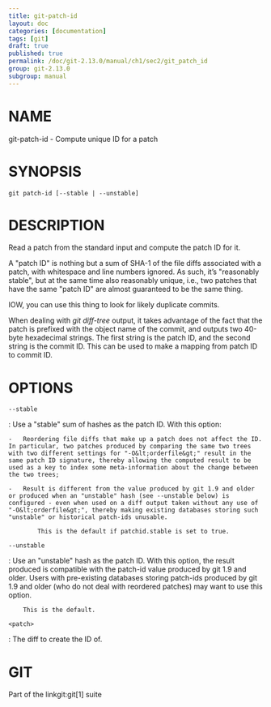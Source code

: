 ```yaml
---
title: git-patch-id
layout: doc
categories: [documentation]
tags: [git]
draft: true
published: true
permalink: /doc/git-2.13.0/manual/ch1/sec2/git_patch_id
group: git-2.13.0
subgroup: manual
---
```


NAME
====

git-patch-id - Compute unique ID for a patch

SYNOPSIS
========

    git patch-id [--stable | --unstable]

DESCRIPTION
===========

Read a patch from the standard input and compute the patch ID for it.

A "patch ID" is nothing but a sum of SHA-1 of the file diffs associated with a patch, with whitespace and line numbers ignored. As such, it’s "reasonably stable", but at the same time also reasonably unique, i.e., two patches that have the same "patch ID" are almost guaranteed to be the same thing.

IOW, you can use this thing to look for likely duplicate commits.

When dealing with *git diff-tree* output, it takes advantage of the fact that the patch is prefixed with the object name of the commit, and outputs two 40-byte hexadecimal strings. The first string is the patch ID, and the second string is the commit ID. This can be used to make a mapping from patch ID to commit ID.

OPTIONS
=======

`--stable`

:   Use a "stable" sum of hashes as the patch ID. With this option:

    -   Reordering file diffs that make up a patch does not affect the ID. In particular, two patches produced by comparing the same two trees with two different settings for "-O&lt;orderfile&gt;" result in the same patch ID signature, thereby allowing the computed result to be used as a key to index some meta-information about the change between the two trees;

    -   Result is different from the value produced by git 1.9 and older or produced when an "unstable" hash (see --unstable below) is configured - even when used on a diff output taken without any use of "-O&lt;orderfile&gt;", thereby making existing databases storing such "unstable" or historical patch-ids unusable.

            This is the default if patchid.stable is set to true.

`--unstable`

:   Use an "unstable" hash as the patch ID. With this option, the result produced is compatible with the patch-id value produced by git 1.9 and older. Users with pre-existing databases storing patch-ids produced by git 1.9 and older (who do not deal with reordered patches) may want to use this option.

        This is the default.

`<patch>`

:   The diff to create the ID of.

GIT
===

Part of the linkgit:git\[1\] suite
